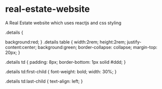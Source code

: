 # real-estate-website
A Real Estate website which uses reactjs and css styling


.details {
  
  background:red;
}
.details table {
  width:2rem;
  height:2rem;
  justify-content:center;
  background:green;
  border-collapse: collapse;
  margin-top: 20px;
}

.details td {
  padding: 8px;
  border-bottom: 1px solid #ddd;
}

.details td:first-child {
  font-weight: bold;
  width: 30%;
}

.details td:last-child {
  text-align: left;
}
